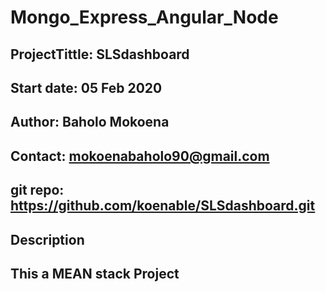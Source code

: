 # Mongo_Express_Angular_Node

## ProjectTittle: SLSdashboard
## Start date: 05 Feb 2020
## Author: Baholo Mokoena
## Contact: mokoenabaholo90@gmail.com
## git repo: https://github.com/koenable/SLSdashboard.git
## Description

## This a MEAN stack Project 